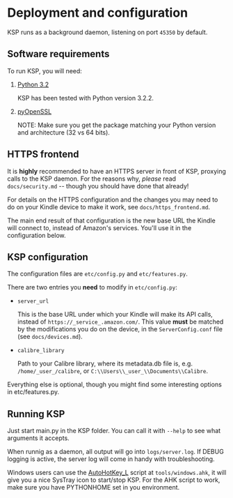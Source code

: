 Deployment and configuration
============================

KSP runs as a background daemon, listening on port `45350` by default.


Software requirements
---------------------

To run KSP, you will need:

1. [Python 3.2](http://python.org/download/)

     KSP has been tested with Python version 3.2.2.

2. [pyOpenSSL](http://pypi.python.org/pypi/pyOpenSSL)

     NOTE: Make sure you get the package matching your Python version and architecture (32 vs 64 bits).


HTTPS frontend
--------------

It is **highly** recommended to have an HTTPS server in front of KSP, proxying calls to the KSP daemon. For the reasons
why, *please* read `docs/security.md` -- though you should have done that already!

For details on the HTTPS configuration and the changes you may need to do on your Kindle device to make it work, see
`docs/https_frontend.md`.

The main end result of that configuration is the new base URL the Kindle will connect to, instead of Amazon's services.
You'll use it in the configuration below.


KSP configuration
-----------------

The configuration files are `etc/config.py` and `etc/features.py`.

There are two entries you **need** to modify in `etc/config.py`:

* `server_url`

    This is the base URL under which your Kindle will make its API calls, instead of `https://_service_.amazon.com/`.
    This value **must** be matched by the modifications you do on the device, in the `ServerConfig.conf`
    file (see `docs/devices.md`).

* `calibre_library`

    Path to your Calibre library, where its metadata.db file is, e.g. `/home/_user_/calibre`, or
    `C:\\Users\\_user_\\Documents\\Calibre`.

Everything else is optional, though you might find some interesting options in etc/features.py.


Running KSP
-----------

Just start main.py in the KSP folder. You can call it with `--help` to see what arguments it accepts.

When runnig as a daemon, all output will go into `logs/server.log`. If DEBUG logging is active, the server log will
come in handy with troubleshooting.

Windows users can use the [AutoHotKey_L](http://www.autohotkey.com/download/) script at `tools/windows.ahk`, it will
give you a nice SysTray icon to start/stop KSP. For the AHK script to work, make sure you have PYTHONHOME set in you
environment.
